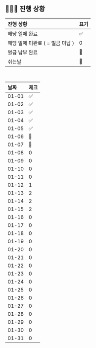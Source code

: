 ## 🧑🏻‍💻 진행 상황

| 진행 상황            | 표기  |
|:-----------------|:----|
| 해당 일에 완료      | ✅   |
| 해당 일에 미완료 ( = 벌금 미납 )    | 0   |
| 벌급 납부 완료 | 🔺 |
| 쉬는날 | 🥳 |


<br>

| 날짜  | 체크 |
|:------|:----|
| 01-01 | ✅ |
| 01-02 | ✅ |
| 01-03 | ✅ |
| 01-04 | ✅ |
| 01-05 | ✅ |
| 01-06 | 🥳 |
| 01-07 | 🥳 |
| 01-08 | 0 |
| 01-09 | 0 |
| 01-10 | 0 |
| 01-11 | 0 |
| 01-12 | 1 |
| 01-13 | 2 |
| 01-14 | 2 |
| 01-15 | 2 |
| 01-16 | 0 |
| 01-17 | 0 |
| 01-18 | 0 |
| 01-19 | 0 |
| 01-20 | 0 |
| 01-21 | 0 |
| 01-22 | 0 |
| 01-23 | 0 |
| 01-24 | 0 |
| 01-25 | 0 |
| 01-26 | 0 |
| 01-27 | 0 |
| 01-28 | 0 |
| 01-29 | 0 |
| 01-30 | 0 |
| 01-31 | 0 |
